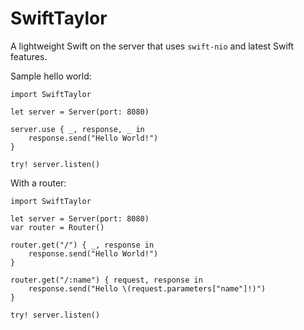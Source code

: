 # SwiftTaylor

A lightweight Swift on the server that uses `swift-nio` and latest Swift features.

Sample hello world:

```
import SwiftTaylor

let server = Server(port: 8080)

server.use { _, response, _ in
    response.send("Hello World!")
}

try! server.listen()
```

With a router:

```
import SwiftTaylor

let server = Server(port: 8080)
var router = Router()

router.get("/") { _, response in
    response.send("Hello World!")
}

router.get("/:name") { request, response in
    response.send("Hello \(request.parameters["name"]!)")
}

try! server.listen()
```

